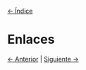 [<- Índice](../Internet%20of%20Things%20(IoT).md)

# Enlaces

[<- Anterior](Alarmas%20y%20Control.md) | [Siguiente ->](Bots.md)